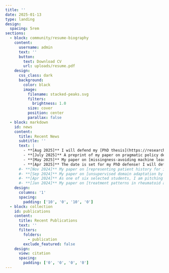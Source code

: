 ```yaml
---
title: ''
date: 2025-01-13
type: landing
design:
  spacing: 5rem
sections:
  - block: community/resume-biography
    content:
      username: admin
      text: ''
      button:
        text: Download CV
        url: uploads/resume.pdf
    design:
      css_class: dark
      background:
        color: black
        image:
          filename: stacked-peaks.svg
          filters:
            brightness: 1.0
          size: cover
          position: center
          parallax: false
  - block: markdown
    id: news
    content:
      title: Recent News
      subtitle: ''
      text: |
        - **[Aug 2025]** I will defend my [PhD thesis](https://research.chalmers.se/en/publication/547730), *Interpretable Machine Learning for Modeling, Evaluating, and Refining Clinical Decision-Making*, on August 27 at 09:00 in HA2, Hörsalsvägen 4. The faculty opponent will be [Research Scientist Li-wei H. Lehman](https://web.mit.edu/lilehman/www/) from the Institute for Medical Engineering & Science (IMES) at MIT. More information is available [here](https://www.chalmers.se/en/current/calendar/Anton-Matsson-547730/).
        - **[July 2025]** A preprint of my paper on pragmatic policy development is now available on [arXiv](https://arxiv.org/abs/2507.17056).
        - **[May 2025]** My paper on [missingness-avoiding machine learning](https://openreview.net/forum?id=ps3aO9MHJv&noteId=e766b8tWcp) has been accepted to ICML 2025 for a **spotlight** poster presentation.
        - **[Apr 2025]** The date is set for my PhD defense! I will defend my thesis on August 27 at 09:00. More details to follow.
      #- **[Nov 2024]** My paper on [representing patient history for interpretable policy modeling](https://arxiv.org/abs/2412.07895) has been accepted to ML4H 2024.
      #- **[Sep 2024]** My paper on [unsupervised domain adaptation by learning using privileged information](https://openreview.net/forum?id=saV3MPH0kw) has been accepted to TMLR.
      #- **[Apr 2024]** As one of six selected students, I am pitching my research in the [Three Minute Thesis (3MT) competition](https://www.vetenskapsfestivalen.se/for-alla/3mt-competition/6335/) on April 21 during the annual popular science festival in Gothenburg.
      #- **[Jan 2024]** My paper on [treatment patterns in rheumatoid arthritis](https://doi.org/10.1002/acr2.11621) has been published in ACR Open Rheumatology.
    design:
      columns: '1'
      spacing:
        padding: ['10', '0', '10', '0']
  - block: collection
    id: publications
    content:
      title: Recent Publications
      text: ''
      filters:
        folders:
          - publication
        exclude_featured: false
    design:
      view: citation
      spacing:
        padding: ['0', '0', '0', '0']
---
```

